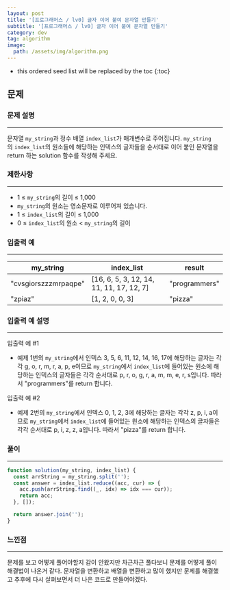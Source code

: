 ```yaml
---
layout: post
title: '[프로그래머스 / lv0] 글자 이어 붙여 문자열 만들기'
subtitle: '[프로그래머스 / lv0] 글자 이어 붙여 문자열 만들기'
category: dev
tag: algorithm
image:
  path: /assets/img/algorithm.png
---
```


<!-- prettier-ignore -->
* this ordered seed list will be replaced by the toc
{:toc}

## 문제

### **문제 설명**

---

문자열 `my_string`과 정수 배열 `index_list`가 매개변수로 주어집니다. `my_string`의 `index_list`의 원소들에 해당하는 인덱스의 글자들을 순서대로 이어 붙인 문자열을 return 하는 solution 함수를 작성해 주세요.

### 제한사항

---

- 1 ≤ `my_string`의 길이 ≤ 1,000
- `my_string`의 원소는 영소문자로 이루어져 있습니다.
- 1 ≤ `index_list`의 길이 ≤ 1,000
- 0 ≤ `index_list`의 원소 < `my_string`의 길이

### 입출력 예

---

| my_string            | index_list                               | result        |
| -------------------- | ---------------------------------------- | ------------- |
| "cvsgiorszzzmrpaqpe" | [16, 6, 5, 3, 12, 14, 11, 11, 17, 12, 7] | "programmers" |
| "zpiaz"              | [1, 2, 0, 0, 3]                          | "pizza"       |

### 입출력 예 설명

---

입출력 예 #1

- 예제 1번의 `my_string`에서 인덱스 3, 5, 6, 11, 12, 14, 16, 17에 해당하는 글자는 각각 g, o, r, m, r, a, p, e이므로 `my_string`에서 `index_list`에 들어있는 원소에 해당하는 인덱스의 글자들은 각각 순서대로 p, r, o, g, r, a, m, m, e, r, s입니다. 따라서 "programmers"를 return 합니다.

입출력 예 #2

- 예제 2번의 `my_string`에서 인덱스 0, 1, 2, 3에 해당하는 글자는 각각 z, p, i, a이므로 `my_string`에서 `index_list`에 들어있는 원소에 해당하는 인덱스의 글자들은 각각 순서대로 p, i, z, z, a입니다. 따라서 "pizza"를 return 합니다.

### 풀이

---

```jsx
function solution(my_string, index_list) {
  const arrString = my_string.split('');
  const answer = index_list.reduce((acc, cur) => {
    acc.push(arrString.find((_, idx) => idx === cur));
    return acc;
  }, []);

  return answer.join('');
}
```

### 느낀점

---

문제를 보고 어떻게 풀어야할지 감이 안왔지만 차근차근 풀다보니 문제를 어떻게 풀이 해결법이 나온거 같다. 문자열을 변환하고 배열을 변환하고 많이 했지만 문제를 해결했고 추후에 다시 살펴보면서 더 나은 코드로 만들어야겠다.
